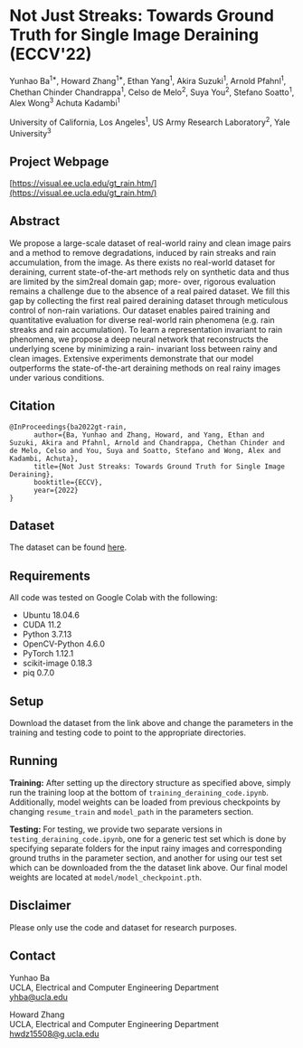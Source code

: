 # Not Just Streaks: Towards Ground Truth for Single Image Deraining (ECCV'22)
Yunhao Ba<sup>1*</sup>, Howard Zhang<sup>1*</sup>, Ethan Yang<sup>1</sup>, Akira Suzuki<sup>1</sup>, Arnold Pfahnl<sup>1</sup>, Chethan Chinder Chandrappa<sup>1</sup>, Celso de Melo<sup>2</sup>, Suya You<sup>2</sup>, Stefano Soatto<sup>1</sup>, Alex Wong<sup>3</sup> Achuta Kadambi<sup>1</sup>

University of California, Los Angeles<sup>1</sup>, US Army Research Laboratory<sup>2</sup>, Yale University<sup>3</sup>

## Project Webpage
[https://visual.ee.ucla.edu/gt_rain.htm/](https://visual.ee.ucla.edu/gt_rain.htm/)

## Abstract
We propose a large-scale dataset of real-world rainy and clean image pairs and a method to remove degradations, induced by rain streaks and rain accumulation, from the image. As there exists no real-world dataset for deraining, current state-of-the-art methods rely on synthetic data and thus are limited by the sim2real domain gap; more- over, rigorous evaluation remains a challenge due to the absence of a real paired dataset. We fill this gap by collecting the first real paired deraining dataset through meticulous control of non-rain variations. Our dataset enables paired training and quantitative evaluation for diverse real-world rain phenomena (e.g. rain streaks and rain accumulation). To learn a representation invariant to rain phenomena, we propose a deep neural network that reconstructs the underlying scene by minimizing a rain- invariant loss between rainy and clean images. Extensive experiments demonstrate that our model outperforms the state-of-the-art deraining methods on real rainy images under various conditions.

## Citation

```
@InProceedings{ba2022gt-rain,
      author={Ba, Yunhao and Zhang, Howard, and Yang, Ethan and Suzuki, Akira and Pfahnl, Arnold and Chandrappa, Chethan Chinder and de Melo, Celso and You, Suya and Soatto, Stefano and Wong, Alex and Kadambi, Achuta},
      title={Not Just Streaks: Towards Ground Truth for Single Image Deraining},
      booktitle={ECCV},
      year={2022}
}
```

## Dataset
The dataset can be found [here](https://drive.google.com/drive/folders/1NSRl954QPcGIgoyJa_VjQwh_gEaHWPb8?usp=sharing).

## Requirements
All code was tested on Google Colab with the following:

- Ubuntu 18.04.6
- CUDA 11.2
- Python 3.7.13
- OpenCV-Python 4.6.0
- PyTorch 1.12.1
- scikit-image 0.18.3
- piq 0.7.0
## Setup
Download the dataset from the link above and change the parameters in the training and testing code to point to the appropriate directories.  

## Running
**Training:** After setting up the directory structure as specified above, simply run the training loop at the bottom of ```training_deraining_code.ipynb```. Additionally, model weights can be loaded from previous checkpoints by changing ```resume_train``` and ```model_path``` in the parameters section.

**Testing:** For testing, we provide two separate versions in ```testing_deraining_code.ipynb```, one for a generic test set which is done by specifying separate folders for the input rainy images and corresponding ground truths in the parameter section, and another for using our test set which can be downloaded from the the dataset link above. Our final model weights are located at ```model/model_checkpoint.pth```.

## Disclaimer
Please only use the code and dataset for research purposes.

## Contact
Yunhao Ba</br>
UCLA, Electrical and Computer Engineering Department</br>
yhba@ucla.edu

Howard Zhang</br>
UCLA, Electrical and Computer Engineering Department</br>
hwdz15508@g.ucla.edu

